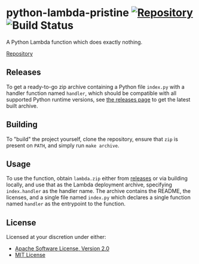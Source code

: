 # python-lambda-pristine [![Repository][repo.svg]][repo] ![Build Status][build.svg]

A Python Lambda function which does exactly nothing.

[Repository](https://github.com/naftulikay/python-lambda-pristine)

## Releases

To get a ready-to-go zip archive containing a Python file `index.py` with a handler function named `handler`, which
should be compatible with all supported Python runtime versions, see [the releases page][releases] to get the latest
built archive.

## Building

To "build" the project yourself, clone the repository, ensure that `zip` is present on `PATH`, and simply run
`make archive`.

## Usage

To use the function, obtain `lambda.zip` either from [releases][releases] or via building locally, and use that as
the Lambda deployment archive, specifying `index.handler` as the handler name. The archive contains the README, the
licenses, and a single file named `index.py` which declares a single function named `handler` as the entrypoint
to the function.

## License

Licensed at your discretion under either:

 - [Apache Software License, Version 2.0](./LICENSE-APACHE)
 - [MIT License](./LICENSE-MIT)

 [build.svg]: https://github.com/naftulikay/python-lambda-pristine/actions/workflows/python.yml/badge.svg
 [releases]: https://github.com/naftulikay/python-lambda-pristine/releases
 [repo]: https://github.com/naftulikay/python-lambda-pristine
 [repo.svg]: https://img.shields.io/badge/repository-github-brightgreen
